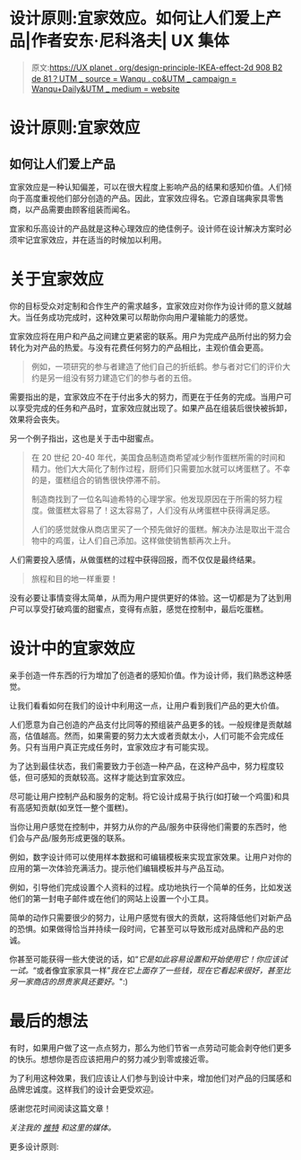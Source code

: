 # 设计原则:宜家效应。如何让人们爱上产品|作者安东·尼科洛夫| UX 集体

> 原文:[https://UX planet . org/design-principle-IKEA-effect-2d 908 B2 de 81？UTM _ source = Wanqu . co&UTM _ campaign = Wanqu+Daily&UTM _ medium = website](https://uxplanet.org/design-principle-ikea-effect-2d908b2de81?utm_source=wanqu.co&utm_campaign=Wanqu+Daily&utm_medium=website)

# 设计原则:宜家效应

## 如何让人们爱上产品



宜家效应是一种认知偏差，可以在很大程度上影响产品的结果和感知价值。人们倾向于高度重视他们部分创造的产品。因此，宜家效应得名。它源自瑞典家具零售商，以产品需要由顾客组装而闻名。

宜家和乐高设计的产品就是这种心理效应的绝佳例子。设计师在设计解决方案时必须牢记宜家效应，并在适当的时候加以利用。

# 关于宜家效应

你的目标受众对定制和合作生产的需求越多，宜家效应对你作为设计师的意义就越大。当任务成功完成时，这种效果可以帮助你向用户灌输能力的感觉。

宜家效应将在用户和产品之间建立更紧密的联系。用户为完成产品所付出的努力会转化为对产品的热爱。与没有花费任何努力的产品相比，主观价值会更高。

> 例如，一项研究的参与者建造了他们自己的折纸鹤。参与者对它们的评价大约是另一组没有努力建造它们的参与者的五倍。

需要指出的是，宜家效应不在于付出多大的努力，而更在于任务的完成。当用户可以享受完成的任务和产品时，宜家效应就出现了。如果产品在组装后很快被拆卸，效果将会丧失。

另一个例子指出，这也是关于击中甜蜜点。

> 在 20 世纪 20-40 年代，美国食品制造商希望减少制作蛋糕所需的时间和精力。他们大大简化了制作过程，厨师们只需要加水就可以烤蛋糕了。不幸的是，蛋糕组合的销售很快停滞不前。
> 
> 制造商找到了一位名叫迪希特的心理学家。他发现原因在于所需的努力程度。做蛋糕太容易了！这太容易了，人们没有从烤蛋糕中获得满足感。
> 
> 人们的感觉就像从商店里买了一个预先做好的蛋糕。解决办法是取出干混合物中的鸡蛋，让人们自己添加。这样做使销售额再次上升。

人们需要投入感情，从做蛋糕的过程中获得回报，而不仅仅是最终结果。

> 旅程和目的地一样重要！

没有必要让事情变得太简单，从而为用户提供更好的体验。这一切都是为了达到用户可以享受打破鸡蛋的甜蜜点，变得有点脏，感觉在控制中，最后吃蛋糕。

# 设计中的宜家效应

亲手创造一件东西的行为增加了创造者的感知价值。作为设计师，我们熟悉这种感觉。

让我们看看如何在我们的设计中利用这一点，让用户看到我们产品的更大价值。

人们愿意为自己创造的产品支付比同等的预组装产品更多的钱。一般规律是贡献越高，估值越高。然而，如果需要的努力太大或者贡献太小，人们可能不会完成任务。只有当用户真正完成任务时，宜家效应才有可能实现。

为了达到最佳状态，我们需要致力于创造一种产品，在这种产品中，努力程度较低，但可感知的贡献较高。这样才能达到宜家效应。



尽可能让用户控制产品和服务的定制。将它设计成易于执行(如打破一个鸡蛋)和具有高感知贡献(如烹饪一整个蛋糕)。

当你让用户感觉在控制中，并努力从你的产品/服务中获得他们需要的东西时，他们会与产品/服务形成更强的联系。

例如，数字设计师可以使用样本数据和可编辑模板来实现宜家效果。让用户对你的应用的第一次体验充满活力。提示他们编辑模板并与产品互动。

例如，引导他们完成设置个人资料的过程。成功地执行一个简单的任务，比如发送他们的第一封电子邮件或在他们的网站上设置一个小工具。

简单的动作只需要很少的努力，让用户感觉有很大的贡献，这将降低他们对新产品的恐惧。如果做得恰当并持续一段时间，它甚至可以导致形成对品牌和产品的忠诚。

你甚至可能获得一些大使说的话，如“*它是如此容易设置和开始使用它！你应该试一试。*“或者像宜家家具一样”*我在它上面存了一些钱，现在它看起来很好，甚至比另一家商店的昂贵家具还要好。*":)

# 最后的想法

有时，如果用户做了这一点点努力，那么为他们节省一点劳动可能会剥夺他们更多的快乐。想想你是否应该把用户的努力减少到零或接近零。

为了利用这种效果，我们应该让人们参与到设计中来，增加他们对产品的归属感和品牌忠诚度。这样我们的设计会更受欢迎。

感谢您花时间阅读这篇文章！

*关注我的* [*推特*](https://twitter.com/ainikolov) *和这里的媒体。*

更多设计原则:



